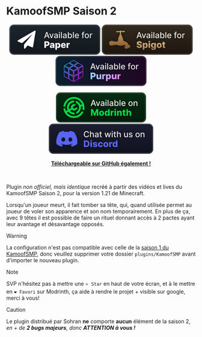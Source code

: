 # KamoofSMP Saison 2

<div align="center">

[![Paper](https://raw.githubusercontent.com/intergrav/devins-badges/v3/assets/cozy/supported/paper_vector.svg)](https://papermc.io)
[![Spigot](https://raw.githubusercontent.com/intergrav/devins-badges/v3/assets/cozy/supported/spigot_vector.svg)](https://spigotmc.org)
[![Purpur](https://raw.githubusercontent.com/intergrav/devins-badges/v3/assets/cozy/supported/purpur_vector.svg)](https://purpurmc.org)

[![Modrinth](https://raw.githubusercontent.com/intergrav/devins-badges/v3/assets/cozy/available/modrinth_vector.svg)](https://modrinth.com/plugin/camouf2)
[![Discord](https://raw.githubusercontent.com/intergrav/devins-badges/v3/assets/cozy/social/discord-plural_vector.svg)](https://discord.gg/akgp49Q76M)

**[Téléchargeable sur GitHub également !](https://github.com/Ghosty920/KamoofSMP-S2/releases/latest)**

</div>
<br>

Plugin *non officiel, mais identique* recréé à partir des vidéos et lives du KamoofSMP Saison 2, pour la version 1.21 de Minecraft.

Lorsqu'un joueur meurt, il fait tomber sa tête, qui, quand utilisée permet au joueur de voler son apparence et son nom temporairement. En plus de ça, avec 9 têtes il est possible de faire un rituel donnant accès à 2 pactes ayant leur avantage et désavantage opposés.

> [!WARNING]
> La configuration n'est pas compatible avec celle de la [saison 1 du KamoofSMP](https://modrinth.com/plugin/camouf), donc veuillez supprimer votre dossier `plugins/KamoofSMP` avant d'importer le nouveau plugin.

> [!NOTE]
> SVP n'hésitez pas à mettre une `⭐ Star` en haut de votre écran, et à le mettre en `❤️ Favori` sur Modrinth, ça aide à rendre le projet + visible sur google, merci à vous!

> [!CAUTION]
> Le plugin distribué par Sohran **ne** comporte **aucun** élément de la saison 2, *en + de **2 bugs majeurs**, donc **ATTENTION à vous !***
